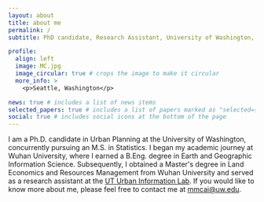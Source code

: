```yaml
---
layout: about
title: about me
permalink: /
subtitle: PhD candidate, Research Assistant, University of Washington, Seattle, WA # <a href='#'>Affiliations</a>. Address. Contacts. Moto. Etc.

profile:
  align: left
  image: MC.jpg
  image_circular: true # crops the image to make it circular
  more_info: > 
    <p>Seattle, Washington</p>

news: true # includes a list of news items
selected_papers: true # includes a list of papers marked as "selected={true}"
social: true # includes social icons at the bottom of the page
---
```


I am a Ph.D. candidate in Urban Planning at the University of Washington, concurrently pursuing an M.S. in Statistics. I began my academic journey at Wuhan University, where I earned a B.Eng. degree in Earth and Geographic Information Science. Subsequently, I obtained a Master's degree in Land Economics and Resources Management from Wuhan University and served as a research assistant at the <a href='https://sites.utexas.edu/uil/'>UT Urban Information Lab</a>. If you would like to know more about me, please feel free to contact me at mmcai@uw.edu.


<!---
Write your biography here. Tell the world about yourself. Link to your favorite [subreddit](http://reddit.com). You can put a picture in, too. The code is already in, just name your picture `prof_pic.jpg` and put it in the `img/` folder.

Put your address / P.O. box / other info right below your picture. You can also disable any of these elements by editing `profile` property of the YAML header of your `_pages/about.md`. Edit `_bibliography/papers.bib` and Jekyll will render your [publications page](/al-folio/publications/) automatically.

Link to your social media connections, too. This theme is set up to use [Font Awesome icons](https://fontawesome.com/) and [Academicons](https://jpswalsh.github.io/academicons/), like the ones below. Add your Facebook, Twitter, LinkedIn, Google Scholar, or just disable all of them.
-->
